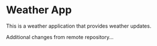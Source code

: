 # Weather App

This is a weather application that provides weather updates.

Additional changes from remote repository...
